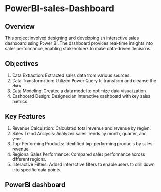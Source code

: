 # PowerBI-sales-Dashboard

## Overview

This project involved designing and developing an interactive sales dashboard using Power BI. The dashboard provides real-time insights into sales performance, enabling stakeholders to make data-driven decisions.

## Objectives

1. Data Extraction: Extracted sales data from various sources.
2. Data Transformation: Utilized Power Query to transform and cleanse the data.
3. Data Modeling: Created a data model to optimize data visualization.
4. Dashboard Design: Designed an interactive dashboard with key sales metrics.

## Key Features

1. Revenue Calculation: Calculated total revenue and revenue by region.
2. Sales Trend Analysis: Analyzed sales trends by month, quarter, and year.
3. Top-Performing Products: Identified top-performing products by sales revenue.
4. Regional Sales Performance: Compared sales performance across different regions.
5. Interactive Filters: Added interactive filters to enable users to drill down into specific data points.

## PowerBI dashboard
